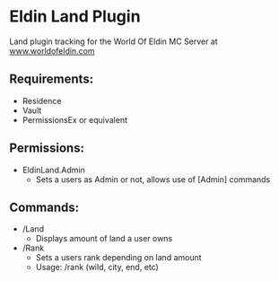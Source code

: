 # Eldin Land Plugin
Land plugin tracking for the World Of Eldin MC Server at www.worldofeldin.com

## Requirements:
* Residence
* Vault
* PermissionsEx or equivalent

## Permissions:
* EldinLand.Admin
  * Sets a users as Admin or not, allows use of [Admin] commands
  
## Commands:
* /Land
  * Displays amount of land a user owns
* /Rank
  * Sets a users rank depending on land amount
  * Usage: /rank (wild, city, end, etc) 